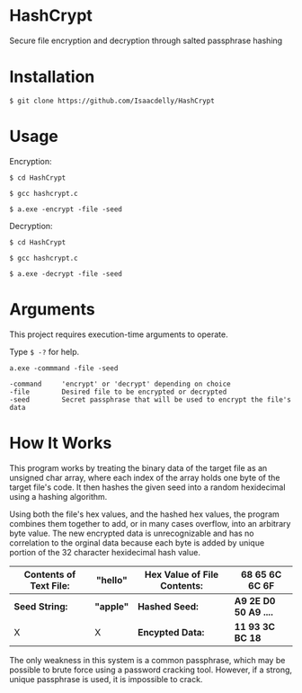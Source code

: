 # HashCrypt

Secure file encryption and decryption through salted passphrase hashing

#

# Installation

```
$ git clone https://github.com/Isaacdelly/HashCrypt
```

#

# Usage

Encryption: 

```
$ cd HashCrypt

$ gcc hashcrypt.c

$ a.exe -encrypt -file -seed
```

Decryption: 

```
$ cd HashCrypt

$ gcc hashcrypt.c

$ a.exe -decrypt -file -seed
```

#

# Arguments

This project requires execution-time arguments to operate.

Type `$ -?` for help.

```
a.exe -commmand -file -seed

-command     'encrypt' or 'decrypt' depending on choice
-file        Desired file to be encrypted or decrypted
-seed        Secret passphrase that will be used to encrypt the file's data
```

#

# How It Works

This program works by treating the binary data of the target file as an unsigned char array, where each index of the array holds one byte of the target file's code. It then hashes the given seed into a random hexidecimal using a hashing algorithm.

Using both the file's hex values, and the hashed hex values, the program combines them together to add, or in many cases overflow, into an arbitrary byte value. The new encrypted data is unrecognizable and has no correlation to the orginal data because each byte is added by unique portion of the 32 character hexidecimal hash value.


Contents of Text File: | "hello" | Hex Value of File Contents: |__68 65 6C 6C 6F__ 
------------|------------|------------|------------
__Seed String:__ | __"apple"__ | __Hashed Seed:__ |__A9 2E D0 50 A9 ....__
X | X | __Encypted Data:__ |__11 93 3C BC 18__


The only weakness in this system is a common passphrase, which may be possible to brute force using a password cracking tool. However, if a strong, unique passphrase is used, it is impossible to crack.

#
